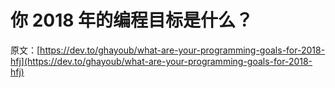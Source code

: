 # 你 2018 年的编程目标是什么？

原文：[https://dev.to/ghayoub/what-are-your-programming-goals-for-2018-hfj](https://dev.to/ghayoub/what-are-your-programming-goals-for-2018-hfj)